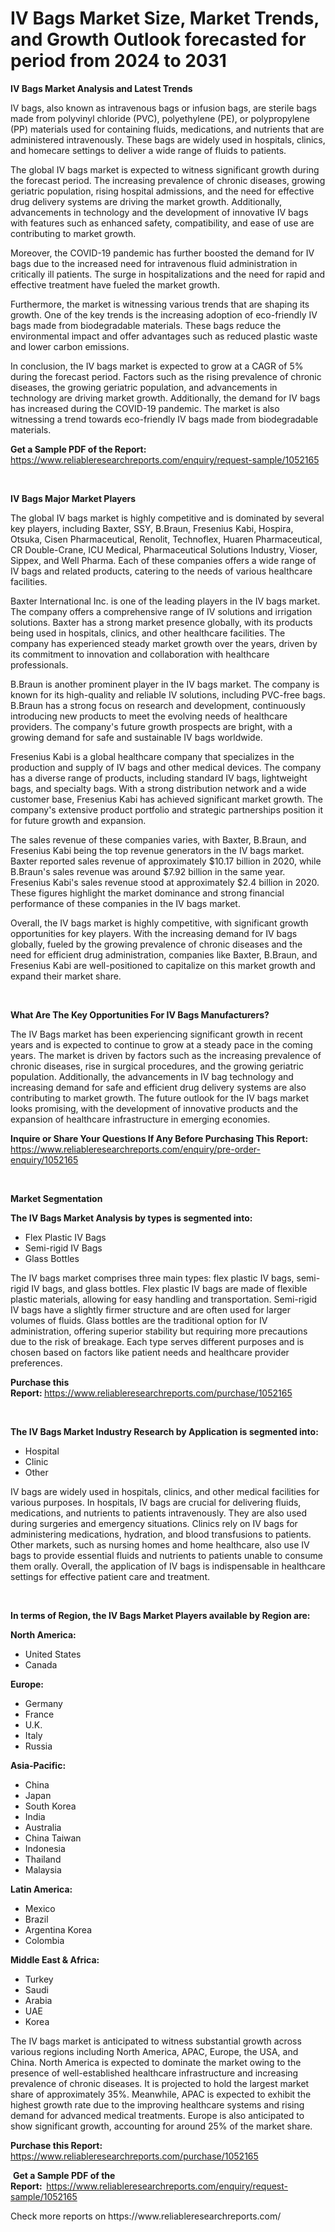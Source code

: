 <p><h1>IV Bags Market Size, Market Trends, and Growth Outlook forecasted for period from 2024 to 2031</h1></p><p><strong>IV Bags Market Analysis and Latest Trends</strong></p>
<p><p>IV bags, also known as intravenous bags or infusion bags, are sterile bags made from polyvinyl chloride (PVC), polyethylene (PE), or polypropylene (PP) materials used for containing fluids, medications, and nutrients that are administered intravenously. These bags are widely used in hospitals, clinics, and homecare settings to deliver a wide range of fluids to patients.</p><p>The global IV bags market is expected to witness significant growth during the forecast period. The increasing prevalence of chronic diseases, growing geriatric population, rising hospital admissions, and the need for effective drug delivery systems are driving the market growth. Additionally, advancements in technology and the development of innovative IV bags with features such as enhanced safety, compatibility, and ease of use are contributing to market growth.</p><p>Moreover, the COVID-19 pandemic has further boosted the demand for IV bags due to the increased need for intravenous fluid administration in critically ill patients. The surge in hospitalizations and the need for rapid and effective treatment have fueled the market growth.</p><p>Furthermore, the market is witnessing various trends that are shaping its growth. One of the key trends is the increasing adoption of eco-friendly IV bags made from biodegradable materials. These bags reduce the environmental impact and offer advantages such as reduced plastic waste and lower carbon emissions.</p><p>In conclusion, the IV bags market is expected to grow at a CAGR of 5% during the forecast period. Factors such as the rising prevalence of chronic diseases, the growing geriatric population, and advancements in technology are driving market growth. Additionally, the demand for IV bags has increased during the COVID-19 pandemic. The market is also witnessing a trend towards eco-friendly IV bags made from biodegradable materials.</p></p>
<p><strong>Get a Sample PDF of the Report:&nbsp;</strong> <a href="https://www.reliableresearchreports.com/enquiry/request-sample/1052165">https://www.reliableresearchreports.com/enquiry/request-sample/1052165</a></p>
<p>&nbsp;</p>
<p><strong>IV Bags Major Market Players</strong></p>
<p><p>The global IV bags market is highly competitive and is dominated by several key players, including Baxter, SSY, B.Braun, Fresenius Kabi, Hospira, Otsuka, Cisen Pharmaceutical, Renolit, Technoflex, Huaren Pharmaceutical, CR Double-Crane, ICU Medical, Pharmaceutical Solutions Industry, Vioser, Sippex, and Well Pharma. Each of these companies offers a wide range of IV bags and related products, catering to the needs of various healthcare facilities.</p><p>Baxter International Inc. is one of the leading players in the IV bags market. The company offers a comprehensive range of IV solutions and irrigation solutions. Baxter has a strong market presence globally, with its products being used in hospitals, clinics, and other healthcare facilities. The company has experienced steady market growth over the years, driven by its commitment to innovation and collaboration with healthcare professionals.</p><p>B.Braun is another prominent player in the IV bags market. The company is known for its high-quality and reliable IV solutions, including PVC-free bags. B.Braun has a strong focus on research and development, continuously introducing new products to meet the evolving needs of healthcare providers. The company's future growth prospects are bright, with a growing demand for safe and sustainable IV bags worldwide.</p><p>Fresenius Kabi is a global healthcare company that specializes in the production and supply of IV bags and other medical devices. The company has a diverse range of products, including standard IV bags, lightweight bags, and specialty bags. With a strong distribution network and a wide customer base, Fresenius Kabi has achieved significant market growth. The company's extensive product portfolio and strategic partnerships position it for future growth and expansion.</p><p>The sales revenue of these companies varies, with Baxter, B.Braun, and Fresenius Kabi being the top revenue generators in the IV bags market. Baxter reported sales revenue of approximately $10.17 billion in 2020, while B.Braun's sales revenue was around $7.92 billion in the same year. Fresenius Kabi's sales revenue stood at approximately $2.4 billion in 2020. These figures highlight the market dominance and strong financial performance of these companies in the IV bags market.</p><p>Overall, the IV bags market is highly competitive, with significant growth opportunities for key players. With the increasing demand for IV bags globally, fueled by the growing prevalence of chronic diseases and the need for efficient drug administration, companies like Baxter, B.Braun, and Fresenius Kabi are well-positioned to capitalize on this market growth and expand their market share.</p></p>
<p>&nbsp;</p>
<p><strong>What Are The Key Opportunities For IV Bags Manufacturers?</strong></p>
<p><p>The IV Bags market has been experiencing significant growth in recent years and is expected to continue to grow at a steady pace in the coming years. The market is driven by factors such as the increasing prevalence of chronic diseases, rise in surgical procedures, and the growing geriatric population. Additionally, the advancements in IV bag technology and increasing demand for safe and efficient drug delivery systems are also contributing to market growth. The future outlook for the IV bags market looks promising, with the development of innovative products and the expansion of healthcare infrastructure in emerging economies.</p></p>
<p><strong>Inquire or Share Your Questions If Any Before Purchasing This Report:</strong> <a href="https://www.reliableresearchreports.com/enquiry/pre-order-enquiry/1052165">https://www.reliableresearchreports.com/enquiry/pre-order-enquiry/1052165</a></p>
<p>&nbsp;</p>
<p><strong>Market Segmentation</strong></p>
<p><strong>The IV Bags Market Analysis by types is segmented into:</strong></p>
<p><ul><li>Flex Plastic IV Bags</li><li>Semi-rigid IV Bags</li><li>Glass Bottles</li></ul></p>
<p><p>The IV bags market comprises three main types: flex plastic IV bags, semi-rigid IV bags, and glass bottles. Flex plastic IV bags are made of flexible plastic materials, allowing for easy handling and transportation. Semi-rigid IV bags have a slightly firmer structure and are often used for larger volumes of fluids. Glass bottles are the traditional option for IV administration, offering superior stability but requiring more precautions due to the risk of breakage. Each type serves different purposes and is chosen based on factors like patient needs and healthcare provider preferences.</p></p>
<p><strong>Purchase this Report:&nbsp;</strong><a href="https://www.reliableresearchreports.com/purchase/1052165">https://www.reliableresearchreports.com/purchase/1052165</a></p>
<p>&nbsp;</p>
<p><strong>The IV Bags Market Industry Research by Application is segmented into:</strong></p>
<p><ul><li>Hospital</li><li>Clinic</li><li>Other</li></ul></p>
<p><p>IV bags are widely used in hospitals, clinics, and other medical facilities for various purposes. In hospitals, IV bags are crucial for delivering fluids, medications, and nutrients to patients intravenously. They are also used during surgeries and emergency situations. Clinics rely on IV bags for administering medications, hydration, and blood transfusions to patients. Other markets, such as nursing homes and home healthcare, also use IV bags to provide essential fluids and nutrients to patients unable to consume them orally. Overall, the application of IV bags is indispensable in healthcare settings for effective patient care and treatment.</p></p>
<p>&nbsp;</p>
<p><strong>In terms of Region, the IV Bags Market Players available by Region are:</strong></p>
<p>
    <p> <strong> North America: </strong>
        <ul>
            <li>United States</li>
            <li>Canada</li>
        </ul>
        </p> 
    <p> <strong> Europe: </strong>
        <ul>
            <li>Germany</li>
            <li>France</li>
            <li>U.K.</li>
            <li>Italy</li>
            <li>Russia</li>
        </ul>
        </p> 
    <p> <strong> Asia-Pacific: </strong>
        <ul>
            <li>China</li>
            <li>Japan</li>
            <li>South Korea</li>
            <li>India</li>
            <li>Australia</li>
            <li>China Taiwan</li>
            <li>Indonesia</li>
            <li>Thailand</li>
            <li>Malaysia</li>
        </ul>
        </p> 
    <p> <strong> Latin America: </strong>
        <ul>
            <li>Mexico</li>
            <li>Brazil</li>
            <li>Argentina Korea</li>
            <li>Colombia</li>
        </ul>
        </p> 
    <p> <strong> Middle East & Africa: </strong>
        <ul>
            <li>Turkey</li>
            <li>Saudi</li>
            <li>Arabia</li>
            <li>UAE</li>
            <li>Korea</li>
        </ul>
    </p>
    </p>
<p><p>The IV bags market is anticipated to witness substantial growth across various regions including North America, APAC, Europe, the USA, and China. North America is expected to dominate the market owing to the presence of well-established healthcare infrastructure and increasing prevalence of chronic diseases. It is projected to hold the largest market share of approximately 35%. Meanwhile, APAC is expected to exhibit the highest growth rate due to the improving healthcare systems and rising demand for advanced medical treatments. Europe is also anticipated to show significant growth, accounting for around 25% of the market share.</p></p>
<p><strong>Purchase this Report: </strong><a href="https://www.reliableresearchreports.com/purchase/1052165">https://www.reliableresearchreports.com/purchase/1052165</a></p>
<p>&nbsp;<strong>Get a Sample PDF of the Report:&nbsp;&nbsp;</strong><a href="https://www.reliableresearchreports.com/enquiry/request-sample/1052165">https://www.reliableresearchreports.com/enquiry/request-sample/1052165</a></p>
<p><strong></strong></p>
<p>Check more reports on https://www.reliableresearchreports.com/</p>